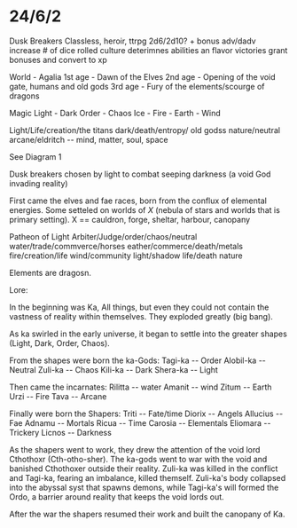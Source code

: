 # 24/6/2

Dusk Breakers
Classless, heroir, ttrpg
2d6/2d10? + bonus
adv/dadv increase # of dice rolled
culture deterimnes abilities an flavor
victories grant bonuses and convert to xp

World - Agalia
1st age - Dawn of the Elves
2nd age - Opening of the void gate, humans and old gods
3rd age - Fury of the elements/scourge of dragons

Magic
Light - Dark
Order - Chaos
Ice - Fire - Earth - Wind

Light/Life/creation/the titans
dark/death/entropy/ old godss
nature/neutral
arcane/eldritch -- mind, matter, soul, space

See Diagram 1

Dusk breakers chosen by light to combat seeping darkness (a void God invading reality)

First came the elves and fae races, born from the conflux of elemental energies. Some setteled on worlds of _X_ (nebula of stars and worlds that is primary setting).
    X == cauldron, forge, sheltar, harbour, canopany

Patheon of Light
Arbiter/Judge/order/chaos/neutral
water/trade/commverce/horses
eather/commerce/death/metals
fire/creation/life
wind/community
light/shadow
life/death
nature

Elements are dragosn.

Lore:

In the beginning was Ka, All things, but even they could not contain the vastness of reality within themselves. They exploded greatly (big bang).

As ka swirled in the early universe, it began to settle into the greater shapes (Light, Dark, Order, Chaos).

From the shapes were born the ka-Gods:
    Tagi-ka -- Order
    Alobil-ka -- Neutral
    Zuli-ka -- Chaos
    Kili-ka -- Dark
    Shera-ka -- Light

Then came the incarnates:
    Rilitta -- water
    Amanit -- wind
    Zitum -- Earth
    Urzi -- Fire
    Tava -- Arcane

Finally were born the Shapers:
    Triti -- Fate/time
    Diorix -- Angels
    Allucius -- Fae
    Adnamu -- Mortals
    Ricua -- Time
    Carosia -- Elementals
    Eliomara -- Trickery
    Licnos -- Darkness

As the shapers went to work, they drew the attention of the void lord Cthothoxr (Cth-otho-sher). The ka-gods went to war with the void and banished Cthothoxer outside their reality. Zuli-ka was killed in the conflict and Tagi-ka, fearing an imbalance, killed themself. Zuli-ka's body collapsed into the abyssal syst that spawns demons, while Tagi-ka's will formed the Ordo, a barrier around reality that keeps the void lords out.

After the war the shapers resumed their work and built the canopany of Ka.